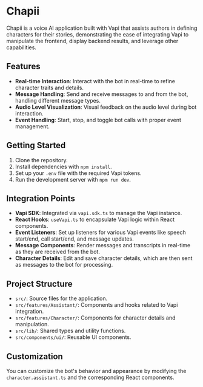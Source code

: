 # Chapii

Chapii is a voice AI application built with Vapi that assists authors in defining characters for their stories, demonstrating the ease of integrating Vapi to manipulate the frontend, display backend results, and leverage other capabilities.

## Features

- **Real-time Interaction**: Interact with the bot in real-time to refine character traits and details.
- **Message Handling**: Send and receive messages to and from the bot, handling different message types.
- **Audio Level Visualization**: Visual feedback on the audio level during bot interaction.
- **Event Handling**: Start, stop, and toggle bot calls with proper event management.

## Getting Started

1. Clone the repository.
2. Install dependencies with `npm install`.
3. Set up your `.env` file with the required Vapi tokens.
4. Run the development server with `npm run dev`.

## Integration Points

- **Vapi SDK**: Integrated via `vapi.sdk.ts` to manage the Vapi instance.
- **React Hooks**: `useVapi.ts` to encapsulate Vapi logic within React components.
- **Event Listeners**: Set up listeners for various Vapi events like speech start/end, call start/end, and message updates.
- **Message Components**: Render messages and transcripts in real-time as they are received from the bot.
- **Character Details**: Edit and save character details, which are then sent as messages to the bot for processing.

## Project Structure

- `src/`: Source files for the application.
- `src/features/Assistant/`: Components and hooks related to Vapi integration.
- `src/features/Character/`: Components for character details and manipulation.
- `src/lib/`: Shared types and utility functions.
- `src/components/ui/`: Reusable UI components.

## Customization

You can customize the bot's behavior and appearance by modifying the `character.assistant.ts` and the corresponding React components.
